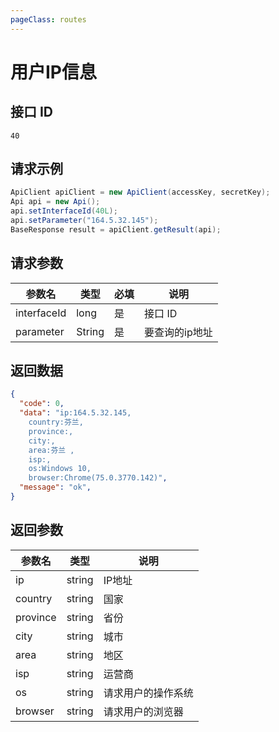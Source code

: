 ```yaml
---
pageClass: routes
---
```


# 用户IP信息 <Badge text="正常" type="tip"/>

## 接口 ID

``` 
40
```

## 请求示例

``` java
ApiClient apiClient = new ApiClient(accessKey, secretKey);
Api api = new Api();
api.setInterfaceId(40L);
api.setParameter("164.5.32.145");
BaseResponse result = apiClient.getResult(api);
```

## 请求参数

| 参数名      | 类型   | 必填 | 说明           |
| ----------- | ------ | ---- | -------------- |
| interfaceId | long   | 是   | 接口 ID        |
| parameter   | String | 是   | 要查询的ip地址 |

## 返回数据

``` json
{
  "code": 0,
  "data": "ip:164.5.32.145,
    country:芬兰,
    province:,
    city:,
    area:芬兰 ,
    isp:,
    os:Windows 10,
    browser:Chrome(75.0.3770.142)",
  "message": "ok",
}
```

## 返回参数

| 参数名 | 类型 | 说明 |
| --- | --- | --- |
| ip | string | IP地址 |
| country | string | 国家 |
| province | string | 省份 |
| city | string | 城市 |
| area | string | 地区 |
| isp | string | 运营商 |
| os | string | 请求用户的操作系统 |
| browser | string | 请求用户的浏览器 |

<ads></ads>